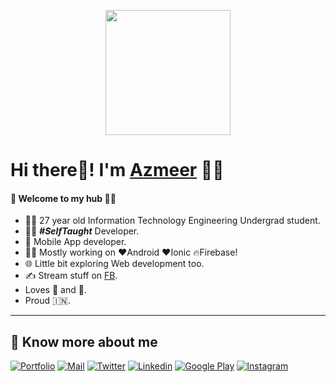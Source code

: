 <p align="center">
  <img src="https://github.com/PatilShreyas/PatilShreyas/blob/master/welcome.png?raw=true" height="200" />
</p>

# Hi there👋! I'm [Azmeer](http://azmra.com) 🙋‍♂️

<!-- ![Profile views](https://gpvc.arturio.dev/PatilShreyas) -->

#### 🎍 Welcome to my hub 👨‍💻

- 👨‍🎓 27 year old Information Technology Engineering Undergrad student.
- 👨‍💻 ***#SelfTaught*** Developer.
- 📱 Mobile App developer.
- 👨‍💻 Mostly working on ❤️Android ❤️Ionic 🔥Firebase!
- 🌐 Little bit exploring Web development too.
- ✍️ Stream stuff on [FB](https://facebook.com/m.azmra).
- Loves 🎵 and 🎹.
- Proud 🇮🇳.
<!-- 
<details>
  <summary><b>📊 Github Stats</b></summary>
  <p align="center"> <img src="https://github-readme-stats.vercel.app/api?username=patilshreyas&count_private=true&show_icons=true&include_all_commits=true" alt="Shreyas Patil | Stats" />
</details>
-->

---

## 🔗 Know more about me 

[![Portfolio](https://img.shields.io/badge/-Portfolio-black?style=for-the-badge&logo=google-chrome&logoColor=white)](http://azmra.com/)
[![Mail](https://img.shields.io/badge/-Say%20Hi!-black?style=for-the-badge&logo=gmail)](mailto:azmeerraaja@live.com)
[![Twitter](https://img.shields.io/badge/-imShreyasPatil-black?style=for-the-badge&logo=twitter)](https://twitter.com/raaja_ar)
[![Linkedin](https://img.shields.io/badge/-patilshreyas-black?style=for-the-badge&logo=Linkedin)](https://www.linkedin.com/in/azmra/)
[![Google Play](https://img.shields.io/badge/-SPDroid-black?style=for-the-badge&logo=google-play)](https://play.google.com/store/apps/dev?id=7012940963759650326)
[![Instagram](https://img.shields.io/badge/-shreyaspatil.dev-black?style=for-the-badge&logo=instagram)](https://instagram.com/azmra_op/)
